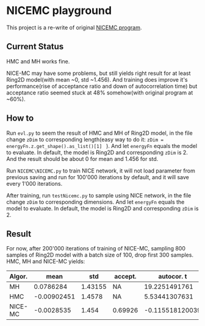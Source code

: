 # NICEMC playground

This project is a re-write of original [NICEMC program](https://github.com/ermongroup/a-nice-mc).

## Current Status

HMC and MH works fine.

NICE-MC may have some problems, but still yields right result for at least Ring2D model(with mean ~0, std ~1.456). And training does improve it's performance(rise of acceptance ratio and down of autocorrelation time) but acceptance ratio seemed stuck at 48% somehow(with original program at ~60%).

## How to 

Run `evl.py` to seem the result of HMC and MH of Ring2D model, in the file change `zDim` to corresponding  length(easy way to do it:  `zDim = energyFn.z.get_shape().as_list()[1] ` ). And let `energyFn` equals the model to evaluate. In default, the model is Ring2D and corresponding `zDim` is 2. And the result should be about 0 for mean and 1.456 for std.

Run `NICEMC\NICEMC.py` to train NICE network, it will not load parameter from previous saving and run for 100'000 iterations by default, and it will save every 1'000 iterations. 

After training, run `testNicemc.py` to sample using NICE network, in the file change `zDim` to corresponding  dimensions. And let `energyFn` equals the model to evaluate. In default, the model is Ring2D and corresponding `zDim` is 2. 

## Result

For now, after 200'000 iterations of training of NICE-MC, sampling 800 samples of Ring2D model with a batch size of 100, drop first 300 samples. HMC, MH and NICE-MC yields:

| Algor.  | mean        | std     | accept. | autocor. t      |
| :------ | ----------- | ------- | ------- | --------------- |
| MH      | 0.0786284   | 1.43155 | NA      | 19.2251491761   |
| HMC     | -0.00902451 | 1.4578  | NA      | 5.53441307631   |
| NICE-MC | -0.0028535  | 1.454   | 0.69926 | -0.115518120039 |



